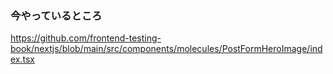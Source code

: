 ### 今やっているところ

https://github.com/frontend-testing-book/nextjs/blob/main/src/components/molecules/PostFormHeroImage/index.tsx
